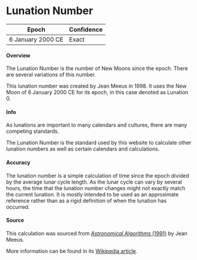 # Lunation Number

| Epoch             | Confidence |
| ----------------- | ---------- |
| 6 January 2000 CE | Exact      |

#### Overview

The Lunation Number is the number of New Moons since the epoch. There are several variations of this number.

This lunation number was created by Jean Meeus in 1998. It uses the New Moon of 6 January 2000 CE for its epoch, in this case denoted as Lunation 0.

#### Info

As lunations are important to many calendars and cultures, there are many competing standards.

The Lunation Number is the standard used by this website to calculate other lunation numbers as well as certain calendars and calculations.

#### Accuracy

The lunation number is a simple calculation of time since the epoch divided by the average lunar cycle length. As the lunar cycle can vary by several hours, the time that the lunation number changes might not exactly match the current lunation. It is mostly intended to be used as an approximate reference rather than as a rigid definition of when the lunation has occurred.

#### Source

This calculation was sourced from [*Astronomical Algorithms* (1991)](https://archive.org/details/astronomicalalgorithmsjeanmeeus1991/page/n7/mode/2up) by Jean Meeus.

More information can be found in its [Wikipedia article](https://en.wikipedia.org/wiki/New_moon).
